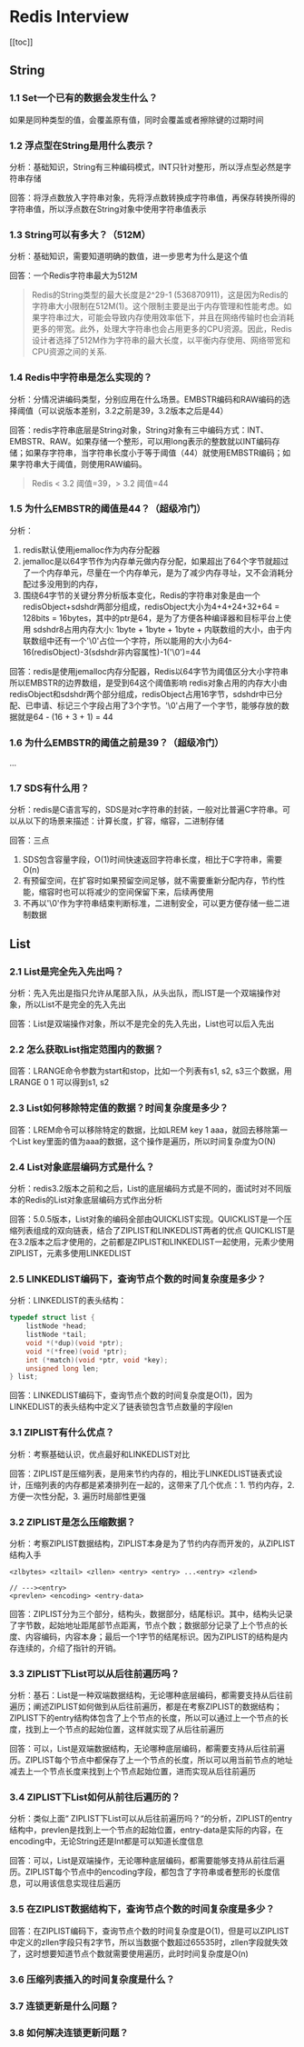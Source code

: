 # Redis Interview

[[toc]]

## String

### 1.1 Set一个已有的数据会发生什么？

如果是同种类型的值，会覆盖原有值，同时会覆盖或者擦除键的过期时间

### 1.2 浮点型在String是用什么表示？

分析：基础知识，String有三种编码模式，INT只针对整形，所以浮点型必然是字符串存储

回答：将浮点数放入字符串对象，先将浮点数转换成字符串值，再保存转换所得的字符串值，所以浮点数在String对象中使用字符串值表示

### 1.3 String可以有多大？（512M）

分析：基础知识，需要知道明确的数值，进一步思考为什么是这个值

回答：一个Redis字符串最大为512M

> Redis的String类型的最大长度是2^29-1 (536870911)，这是因为Redis的字符串大小限制在512M(1)。这个限制主要是出于内存管理和性能考虑。如果字符串过大，可能会导致内存使用效率低下，并且在网络传输时也会消耗更多的带宽。此外，处理大字符串也会占用更多的CPU资源。因此，Redis设计者选择了512M作为字符串的最大长度，以平衡内存使用、网络带宽和CPU资源之间的关系.

### 1.4 Redis中字符串是怎么实现的？

分析：分情况讲编码类型，分别应用在什么场景。EMBSTR编码和RAW编码的选择阈值（可以说版本差别，3.2之前是39，3.2版本之后是44）

回答：redis字符串底层是String对象，String对象有三中编码方式：INT、EMBSTR、RAW。如果存储一个整形，可以用long表示的整数就以INT编码存储；如果存字符串，当字符串长度小于等于阈值（44）就使用EMBSTR编码；如果字符串大于阈值，则使用RAW编码。

> Redis < 3.2 阈值=39，> 3.2 阈值=44

### 1.5 为什么EMBSTR的阈值是44？（超级冷门）

分析：
1. redis默认使用jemalloc作为内存分配器
2. jemalloc是以64字节作为内存单元做内存分配，如果超出了64个字节就超过了一个内存单元，尽量在一个内存单元，是为了减少内存寻址，又不会消耗分配过多没用到的内存，
3. 围绕64字节的关键分界分析版本变化，Redis的字符串对象是由一个redisObject+sdshdr两部分组成，redisObject大小为4+4+24+32+64 = 128bits = 16bytes，其中的ptr是64，是为了方便各种编译器和目标平台上使用
sdshdr8占用内存大小: 1byte + 1byte + 1byte + 内联数组的大小，由于内联数组中还有一个'\0'占位一个字符，所以能用的大小为64-16(redisObject)-3(sdshdr非内容属性)-1('\0')=44

回答：redis是使用jemalloc内存分配器，Redis以64字节为阈值区分大小字符串
所以EMBSTR的边界数组，是受到64这个阈值影响
redis对象占用的内存大小由redisObject和sdshdr两个部分组成，redisObject占用16字节，sdshdr中已分配、已申请、标记三个字段占用了3个字节。'\0'占用了一个字节，能够存放的数据就是64 - (16 + 3 + 1) = 44

### 1.6 为什么EMBSTR的阈值之前是39？（超级冷门）
...

### 1.7 SDS有什么用？

分析：redis是C语言写的，SDS是对c字符串的封装，一般对比普遍C字符串。可以从以下的场景来描述：计算长度，扩容，缩容，二进制存储

回答：三点
1. SDS包含容量字段，O(1)时间快速返回字符串长度，相比于C字符串，需要O(n)
2. 有预留空间，在扩容时如果预留空间足够，就不需要重新分配内存，节约性能，缩容时也可以将减少的空间保留下来，后续再使用
3. 不再以'\0'作为字符串结束判断标准，二进制安全，可以更方便存储一些二进制数据


## List

### 2.1 List是完全先入先出吗？

分析：先入先出是指只允许从尾部入队，从头出队，而LIST是一个双端操作对象，所以List不是完全的先入先出

回答：List是双端操作对象，所以不是完全的先入先出，List也可以后入先出

### 2.2 怎么获取List指定范围内的数据？

回答：LRANGE命令参数为start和stop，比如一个列表有s1, s2, s3三个数据，用LRANGE 0 1 可以得到s1, s2

### 2.3 List如何移除特定值的数据？时间复杂度是多少？

回答：LREM命令可以移除特定的数据，比如LREM key 1 aaa，就回去移除第一个List key里面的值为aaa的数据，这个操作是遍历，所以时间复杂度为O(N)

### 2.4 List对象底层编码方式是什么？

分析：redis3.2版本之前和之后，List的底层编码方式是不同的，面试时对不同版本的Redis的List对象底层编码方式作出分析

回答：5.0.5版本，List对象的编码全部由QUICKLIST实现。QUICKLIST是一个压缩列表组成的双向链表，结合了ZIPLIST和LINKEDLIST两者的优点
QUICKLIST是在3.2版本之后才使用的，之前都是ZIPLIST和LINKEDLIST一起使用，元素少使用ZIPLIST，元素多使用LINKEDLIST

### 2.5 LINKEDLIST编码下，查询节点个数的时间复杂度是多少？
分析：LINKEDLIST的表头结构：
```c
typedef struct list {
    listNode *head;
    listNode *tail;
    void *(*dup)(void *ptr);
    void *(*free)(void *ptr);
    int (*match)(void *ptr, void *key);
    unsigned long len;
} list;
```

回答：LINKEDLIST编码下，查询节点个数的时间复杂度是O(1)，因为LINKEDLIST的表头结构中定义了链表锁包含节点数量的字段len

### 3.1 ZIPLIST有什么优点？

分析：考察基础认识，优点最好和LINKEDLIST对比

回答：ZIPLIST是压缩列表，是用来节约内存的，相比于LINKEDLIST链表式设计，压缩列表的内存都是紧凑排列在一起的，这带来了几个优点：1. 节约内存，2. 方便一次性分配，3. 遍历时局部性更强

### 3.2 ZIPLIST是怎么压缩数据？

分析：考察ZIPLIST数据结构，ZIPLIST本身是为了节约内存而开发的，从ZIPLIST结构入手
```
<zlbytes> <zltail> <zllen> <entry> <entry> ...<entry> <zlend>

// ---><entry>
<prevlen> <encoding> <entry-data>
```

回答：ZIPLIST分为三个部分，结构头，数据部分，结尾标识。其中，结构头记录了字节数，起始地址距尾部节点距离，节点个数；数据部分记录了上个节点的长度、内容编码，内容本身；最后一个1字节的结尾标识。因为ZIPLIST的结构是内存连续的，介绍了指针的开销。

### 3.3 ZIPLIST下List可以从后往前遍历吗？

分析：基石：List是一种双端数据结构，无论哪种底层编码，都需要支持从后往前遍历；阐述ZIPLIST如何做到从后往前遍历，都是在考察ZIPLIST的数据结构；ZIPLIST下的entry结构体包含了上个节点的长度，所以可以通过上一个节点的长度，找到上一个节点的起始位置，这样就实现了从后往前遍历

回答：可以，List是双端数据结构，无论哪种底层编码，都需要支持从后往前遍历。ZIPLIST每个节点中都保存了上一个节点的长度，所以可以用当前节点的地址减去上一个节点长度来找到上个节点起始位置，进而实现从后往前遍历

### 3.4 ZIPLIST下List如何从前往后遍历的？

分析：类似上面“ ZIPLIST下List可以从后往前遍历吗？“的分析，ZIPLIST的entry结构中，prevlen是找到上一个节点的起始位置，entry-data是实际的内容，在encoding中，无论String还是Int都是可以知道长度信息

回答：可以，List是双端操作，无论哪种底层编码，都需要能够支持从前往后遍历。ZIPLIST每个节点中的encoding字段，都包含了字符串或者整形的长度信息，可以用该信息实现往后遍历

### 3.5 在ZIPLIST数据结构下，查询节点个数的时间复杂度是多少？

回答：在ZIPLIST编码下，查询节点个数的时间复杂度是O(1)，但是可以ZIPLIST中定义的zllen字段只有2字节，所以当数据个数超过65535时，zllen字段就失效了，这时想要知道节点个数就需要使用遍历，此时时间复杂度是O(n)

### 3.6 压缩列表插入的时间复杂度是什么？

### 3.7 连锁更新是什么问题？

### 3.8 如何解决连锁更新问题？